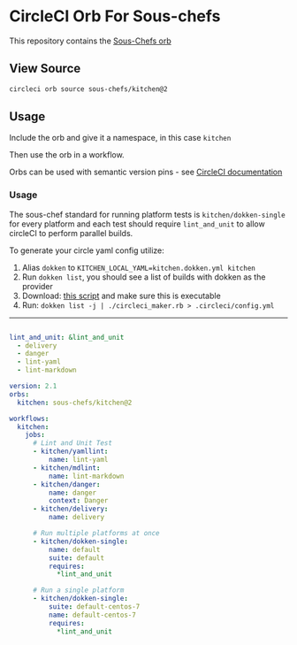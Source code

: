 # CircleCI Orb For Sous-chefs

This repository contains the [Sous-Chefs orb](https://circleci.com/orbs/registry/orb/sous-chefs/kitchen)

## View Source

```bash
circleci orb source sous-chefs/kitchen@2
```

## Usage

Include the orb and give it a namespace, in this case `kitchen`

Then use the orb in a workflow.

Orbs can be used with semantic version pins - see [CircleCI documentation](https://circleci.com/docs/2.0/creating-orbs/#semantic-versioning-in-orbs)

### Usage

The sous-chef standard for running platform tests is `kitchen/dokken-single` for every platform
and each test should require `lint_and_unit` to allow circleCI to perform parallel builds.

To generate your circle yaml config utilize:

1. Alias `dokken` to `KITCHEN_LOCAL_YAML=kitchen.dokken.yml kitchen`
1. Run `dokken list`, you should see a list of builds with dokken as the provider
1. Download: [this script](https://github.com/sous-chefs/repo-management/blob/master/scripts/circleci_maker.rb) and make sure this is executable
1. Run: `dokken list -j | ./circleci_maker.rb > .circleci/config.yml`
---
```yaml

lint_and_unit: &lint_and_unit
  - delivery
  - danger
  - lint-yaml
  - lint-markdown

version: 2.1
orbs:
  kitchen: sous-chefs/kitchen@2

workflows:
  kitchen:
    jobs:
      # Lint and Unit Test
      - kitchen/yamllint:
          name: lint-yaml
      - kitchen/mdlint:
          name: lint-markdown
      - kitchen/danger:
          name: danger
          context: Danger
      - kitchen/delivery:
          name: delivery

      # Run multiple platforms at once
      - kitchen/dokken-single:
          name: default
          suite: default
          requires:
            *lint_and_unit

      # Run a single platform
      - kitchen/dokken-single:
          suite: default-centos-7
          name: default-centos-7
          requires:
            *lint_and_unit
```
